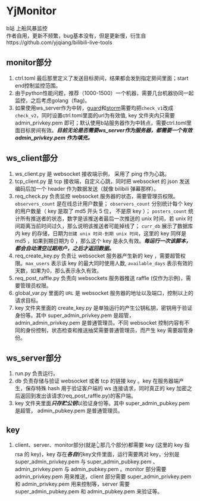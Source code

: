 YjMonitor
===========
b站 上船风暴监控  
作者自用，更新不频繁，bug基本没有，但是更新慢，衍生自https://github.com/yjqiang/bilibili-live-tools  

monitor部分
------------
1. ctrl.toml 最后那里定义了发送目标房间，结果都会发到指定房间里面；start end控制监控范围。
1. 由于python性能问题，推荐（1000-1500）一个机器，需要几台机器协同一起监控，之后考虑golang（flag)。
1. 如果使用ws_server作为中转，[guard](https://github.com/yjqiang/YjMonitor/blob/master/monitor/tasks/guard_raffle_handler.py#L11)和[storm](https://github.com/yjqiang/YjMonitor/blob/master/monitor/tasks/storm_raffle_handler.py#L9)需要均把`check_v1`改成`check_v2`，同时设置ctrl.toml里面的url为有效值, key 文件夹内只需要 admin_privkey.pem 即可；默认使用b站服务器作为中转点，需要ctrl.toml里面目标房间有效。***目前无论是否需要ws_server作为服务器，都需要一个有效 admin_privkey.pem 作为填充。***


ws_client部分
-------------
1. ws_client.py 是 websocket 接收端示例， 采用了 ping 作为心跳。
1. tcp_client.py 是 tcp 接收端，自定义心跳，同时把 websocket 的 json 发送编码后加一个 header 作为数据发送（就像 bilibili 弹幕那样）。
1. req_check.py 负责监控 websocket 服务器的状态，需要管理员权限。 `observers_count` 是在线总计用户数量； `observers_count` 分别统计每个 key 的用户数量（ key 是取了 md5 开头 5 位， 不是原 key ）； `posters_count` 统计所有推送者的状态，数字是该推送者最后一次推送的 unix 时间，若 unix 时间距离当前时间过久，那么说明该推送者可能掉线了； `curr_db` 展示了数据库内 key 的存储，日期为`创建 unix 时间-到期 unix 时间`，这里的 key 同样是 md5 ，如果到期日期为 0 ，那么这个 key 是永久有效。***每运行一次该脚本，都会自动清空过期用户，之后才返回数据。***
1. req_create_key.py 负责让 websocket 服务器产生新的 key ，需要超管权限。`max_users` 表示该 key 的最大同时使用人数, `available_days` 表示有效的天数，如果为0，那么表示永久有效。
1. req_post_raffle.py 负责向 websockets 服务器推送 raffle (仅作为示例)，需要管理员权限。
1. global_var.py 里面的 `URL` 是 websocket 服务器的地址以及端口，控制以上的请求目标。
1. key 文件夹里面的 create_key.py 是单独运行的产生公钥私钥，密钥用于验证身份等。其中 super_admin_privkey.pem 是超管， admin_admin_privkey.pem 是普通管理员。不同 websocket 控制内容有不同的身份控制，状态检查和推送抽奖需要普通管理员，而产生 key 需要超管身份。

ws_server部分
-------------
1. run.py 负责运行。
1. db 负责存储与验证 websocket 或者 tcp 的链接 key 。key 在服务器端产生，保存特殊 hash 用于验证客户端的 ws 连接请求，同时真正的 key 加密之后返回到发出该请求(req_post_raffle.py)的客户端。
1. key 文件夹里面***只存贮公钥***以验证身份等。其中 super_admin_pubkey.pem 是超管， admin_pubkey.pem 是普通管理员。

key
-----------
1. client、server、monitor部分(就是👆那几个部分)都需要 key (这里的 key 指 rsa 的 key)，key 存在***各自***的key文件里面，运行需要两对 key，分别是 super_admin_privkey.pem 与 super_admin_pubkey.pem 、 admin_privkey.pem 与 admin_pubkey.pem 。monitor 部分需要 admin_privkey.pem 用来推送，client 部分需要 super_admin_privkey.pem 和 admin_privkey.pem 用来控制等，server 需要 super_admin_pubkey.pem 和 admin_pubkey.pem 来验证等。